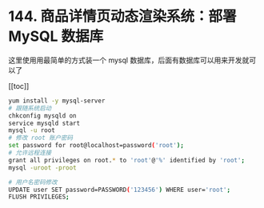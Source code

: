 # 144. 商品详情页动态渲染系统：部署 MySQL 数据库

这里使用用最简单的方式装一个 mysql 数据库，后面有数据库可以用来开发就可以了

[[toc]]

```bash
yum install -y mysql-server
# 跟随系统启动
chkconfig mysqld on
service mysqld start
mysql -u root
# 修改 root 账户密码
set password for root@localhost=password('root');
# 允许远程连接
grant all privileges on root.* to 'root'@'%' identified by 'root';
mysql -uroot -proot

# 用户名密码修改
UPDATE user SET password=PASSWORD('123456') WHERE user='root';
FLUSH PRIVILEGES;
```
